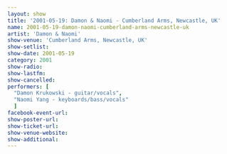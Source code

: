 ```yaml
---
layout: show
title: '2001-05-19: Damon & Naomi - Cumberland Arms, Newcastle, UK'
name: 2001-05-19-damon-naomi-cumberland-arms-newcastle-uk
artist: 'Damon & Naomi'
show-venue: 'Cumberland Arms, Newcastle, UK'
show-setlist: 
show-date: 2001-05-19
category: 2001
show-radio: 
show-lastfm: 
show-cancelled: 
performers: [
  "Damon Krukowski - guitar/vocals",
  "Naomi Yang - keyboards/bass/vocals"
  ]
facebook-event-url: 
show-poster-url: 
show-ticket-url: 
show-venue-website: 
show-additional: 
---
```


